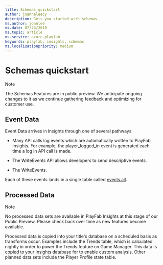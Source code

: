 ```yaml
---
title: Schemas quickstart
author: joannaleecy
description: Gets you started with schemas.
ms.author: joanlee
ms.date: 07/23/2019    
ms.topic: article
ms.service: azure-playfab
keywords: playfab, insights, schemas
ms.localizationpriority: medium
---
```


# Schemas quickstart

> [!NOTE]
> The Schemas Features are in public preview. We anticipate ongoing changes to it as we continue gathering feedback and optimizing for customer use.

## Event Data

Event Data arrives in Insights through one of several pathways:

- Many API calls log events which are automatically written to PlayFab Insights. For example, the player_logged_in event is generated each time a log in API call is made.

- The WriteEvents API allows developers to send descriptive events.

- The WriteEvents.

Each of these events lands in a single table called [events.all](schemas-events-all.md).

## Processed Data

> [!NOTE]
> No processed data sets are available in PlayFab Insights at this stage of our Public Preview. Please check back over time as new features become available.

Processed data is copied into your title's database on a scheduled basis as transforms occur. Examples include the Trends table, which is calculated nightly in order to power the Trends feature on Game Manager. This data is copied to your Insights database for to enable custom analysis. Other planned data sets include the Player Profile state table.
